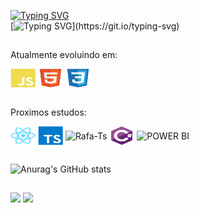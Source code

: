 [![Typing SVG](https://readme-typing-svg.demolab.com?font=Fira+Code&weight=900&size=25&duration=1&pause=500&color=1A35B1&background=FF000000&width=435&lines=Rafael+Mainart)](https://git.io/typing-svg)<br>
[![Typing SVG](https://readme-typing-svg.demolab.com?font=Fira+Code&size=15&duration=4000&pause=1000&color=1A35B1&center=falso&vCenter=falso&repeat=verdadeiro&width=435&lines=Seja+Bem-vindo+!+!)](https://git.io/typing-svg)

## 
Atualmente evoluindo em: 
<div style="display: inline_block">
    <img align="center" alt="Rafa-Js" height="30" width="40" src="https://raw.githubusercontent.com/devicons/devicon/master/icons/javascript/javascript-plain.svg">
    <img align="center" alt="Rafa-HTML" height="30" width="40" src="https://raw.githubusercontent.com/devicons/devicon/master/icons/html5/html5-original.svg">
    <img align="center" alt="Rafa-CSS" height="30" width="40" src="https://raw.githubusercontent.com/devicons/devicon/master/icons/css3/css3-original.svg">

  <br>
  <br>
</div>


Proximos estudos: 
<div style="display: inline_block">
  <img align="center" alt="Rafa-React" height="30" width="40" src="https://raw.githubusercontent.com/devicons/devicon/master/icons/react/react-original.svg">
  <img align="center" alt="Rafa-Ts" height="30" width="40" src="https://raw.githubusercontent.com/devicons/devicon/master/icons/typescript/typescript-plain.svg">           <img align="center" alt="Rafa-Ts" height="30" width="40" src="https://cdn.jsdelivr.net/gh/devicons/devicon/icons/mysql/mysql-original.svg">
  <img align="center" alt="Rafa-Csharp" height="30" width="40" src="https://raw.githubusercontent.com/devicons/devicon/master/icons/csharp/csharp-original.svg">
  <img align="center" alt="POWER BI" height="30" width="25" src="https://github.com/marclelijveld/Power-BI-Icons/blob/main/PNG/Power-BI.png">
</div>

##

![Anurag's GitHub stats](https://github-readme-stats.vercel.app/api?username=rmainart&show_icons=true&theme=merko)



##
<div> 
 <a href = "mailto:rafael.mainart@gmail.com"><img src="https://img.shields.io/badge/-Gmail-%23333?style=for-the-badge&logo=gmail&logoColor=white" target="_blank"></a>
  <a href="https://www.linkedin.com/in/rafael-mainart" target="_blank"><img src="https://img.shields.io/badge/-LinkedIn-%230077B5?style=for-the-badge&logo=linkedin&logoColor=white" target="_blank"></a> 
  </div>
